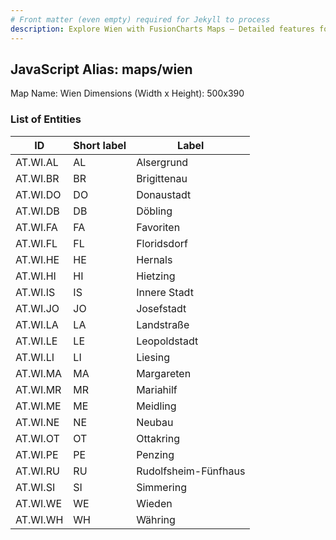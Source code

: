 ```yaml
---
# Front matter (even empty) required for Jekyll to process
description: Explore Wien with FusionCharts Maps – Detailed features for seamless integration. Try now & enhance your data visualization today! 
---
```


## JavaScript Alias: maps/wien

Map Name: Wien
Dimensions (Width x Height): 500x390





### List of Entities

ID | Short label | Label
---|---|---|
AT.WI.AL|AL|Alsergrund
AT.WI.BR|BR|Brigittenau
AT.WI.DO|DO|Donaustadt
AT.WI.DB|DB|Döbling
AT.WI.FA|FA|Favoriten
AT.WI.FL|FL|Floridsdorf
AT.WI.HE|HE|Hernals
AT.WI.HI|HI|Hietzing
AT.WI.IS|IS|Innere Stadt
AT.WI.JO|JO|Josefstadt
AT.WI.LA|LA|Landstraße
AT.WI.LE|LE|Leopoldstadt
AT.WI.LI|LI|Liesing
AT.WI.MA|MA|Margareten
AT.WI.MR|MR|Mariahilf
AT.WI.ME|ME|Meidling
AT.WI.NE|NE|Neubau
AT.WI.OT|OT|Ottakring
AT.WI.PE|PE|Penzing
AT.WI.RU|RU|Rudolfsheim-Fünfhaus
AT.WI.SI|SI|Simmering
AT.WI.WE|WE|Wieden
AT.WI.WH|WH|Währing

